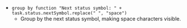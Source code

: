 <!-- placeholder to force blank line before included text -->

- ``group by function "Next status symbol: " + task.status.nextSymbol.replace(" ", "space")``
    - Group by the next status symbol, making space characters visible.


<!-- placeholder to force blank line after included text -->
